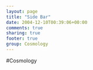 ```yaml
---
layout: page
title: "Side Bar"
date: 2004-12-10T00:39:06+00:00
comments: true
sharing: true
footer: true
group: Cosmology
---
```


#Cosmology

